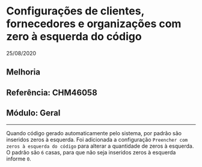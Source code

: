 # Configurações de clientes, fornecedores e organizações com zero à esquerda do código
25/08/2020
## Melhoria
## Referência: CHM46058
## Módulo: Geral
***

Quando código gerado automaticamente pelo sistema, por padrão são inseridos zeros à esquerda. Foi adicionada a configuração `Preencher com zeros à esquerda do código` para alterar a quantidade de zeros à esquerda. O padrão são `6` casas, para que não seja inseridos zeros à esquerda informe `0`.